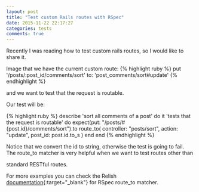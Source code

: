 ```yaml
---
layout: post
title: "Test custom Rails routes with RSpec"
date: 2015-11-22 22:17:27
categories: tests
comments: true
---
```


Recently I was reading how to test custom rails routes, so I would like to share it.

Image that we have the current custom route:
{% highlight ruby %}
put '/posts/:post_id/comments/sort' to: 'post_comments/sort#update'
{% endhighlight %}

and we want to test that the request is routable.

Our test will be:

{% highlight ruby %}
describe 'sort all comments of a post' do
  it 'tests that the request is routable' do
    expect(put: "/posts/#{post.id}/comments/sort").to route_to(
      controller: "posts/sort",
      action: "update",
      post_id: post.id.to_s
    )
  end
end
{% endhighlight %}

Notice that we convert the id to string, otherwise the test is going to fail.
The route_to matcher is very helpful when we want to test routes other than

standard RESTful routes.

For more examples you can check the Relish [documentation](https://relishapp.com/rspec/rspec-rails/docs/routing-specs/route-to-matcher){:target="_blank"} for RSpec route_to matcher.
